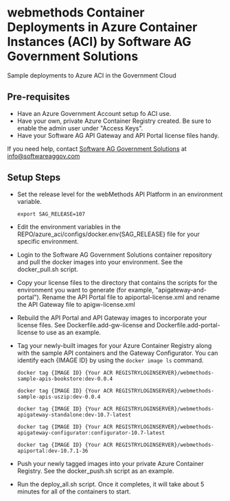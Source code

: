 # webmethods Container Deployments in Azure Container Instances (ACI) by Software AG Government Solutions 

Sample deployments to Azure ACI in the Government Cloud

## Pre-requisites

- Have an Azure Government Account setup fo ACI use.
- Have your own, private Azure Container Registry created.  Be sure to enable the admin user under "Access Keys".
- Have your Software AG API Gateway and API Portal license files handy.

If you need help, contact [Software AG Government Solutions](https://www.softwareaggov.com/) at [info@softwareaggov.com](mailto:info@softwareaggov.com) 

## Setup Steps

- Set the release level for the webMethods API Platform in an environment variable.

    `export SAG_RELEASE=107`

- Edit the environment variables in the REPO/azure_aci/configs/docker.env{SAG_RELEASE} file for your specific environment.
- Login to the Software AG Government Solutions container repository and pull the docker images into your environment.  See the docker_pull.sh script.
- Copy your license files to the directory that contains the scripts for the environment you want to generate (for example, "apigateway-and-portal").  Rename the API Portal file to apiportal-license.xml and rename the API Gateway file to apigw-license.xml
- Rebuild the API Portal and API Gateway images to incorporate your license files.  See Dockerfile.add-gw-license and Dockerfile.add-portal-license to use as an example.
- Tag your newly-built images for your Azure Container Registry along with the sample API containers and the Gateway Configurator.  You can identify each {IMAGE ID} by using the `docker image ls` command.

    `docker tag {IMAGE ID} {Your ACR REGISTRYLOGINSERVER}/webmethods-sample-apis-bookstore:dev-0.0.4`
    
    `docker tag {IMAGE ID} {Your ACR REGISTRYLOGINSERVER}/webmethods-sample-apis-uszip:dev-0.0.4`

    `docker tag {IMAGE ID} {Your ACR REGISTRYLOGINSERVER}/webmethods-apigateway-standalone:dev-10.7-latest`

    `docker tag {IMAGE ID} {Your ACR REGISTRYLOGINSERVER}/webmethods-apigateway-configurator:configurator-10.7-latest`

    `docker tag {IMAGE ID} {Your ACR REGISTRYLOGINSERVER}/webmethods-apiportal:dev-10.7.1-36`

- Push your newly tagged images into your private Azure Container Registry.  See the docker_push.sh script as an example.
- Run the deploy_all.sh script.  Once it completes, it will take about 5 minutes for all of the containers to start.
